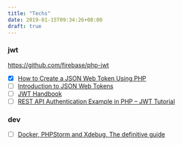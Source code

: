 ```yaml
---
title: "Techs"
date: 2019-01-15T09:34:26+08:00
draft: true
---
```


### jwt

https://github.com/firebase/php-jwt

- [x] [How to Create a JSON Web Token Using PHP](https://dev.to/robdwaller/how-to-create-a-json-web-token-using-php-3gml)
- [ ] [Introduction to JSON Web Tokens](https://jwt.io/introduction/)
- [ ] [JWT Handbook](https://auth0.com/resources/ebooks/jwt-handbook)
- [ ] [REST API Authentication Example in PHP – JWT Tutorial](https://www.codeofaninja.com/2018/09/rest-api-authentication-example-php-jwt-tutorial.html)

### dev

- [ ] [Docker, PHPStorm and Xdebug, The definitive guide](https://dev.to/brpaz/docker-phpstorm-and-xdebug-the-definitive-guide-14og/)